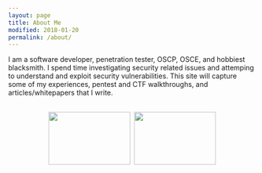 ```yaml
---
layout: page
title: About Me
modified: 2018-01-20
permalink: /about/
---
```


I am a software developer, penetration tester, OSCP, OSCE, and hobbiest blacksmith.  I spend time investigating security related issues and attemping to understand and exploit security vulnerabilities.  This site will capture some of my experiences, pentest and CTF walkthroughs, and articles/whitepapers that I write.<br/><br/>
<div align="center">
    <img src="{{ site.url }}/images/oscp-certs.png" width="166px" height="108px" />&nbsp;
    <img src="{{ site.url }}/images/osce-certs.png" width="166px" height="108px" />
</div>
